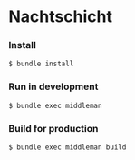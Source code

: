 # Nachtschicht

### Install

    $ bundle install

### Run in development

    $ bundle exec middleman

### Build for production

    $ bundle exec middleman build
